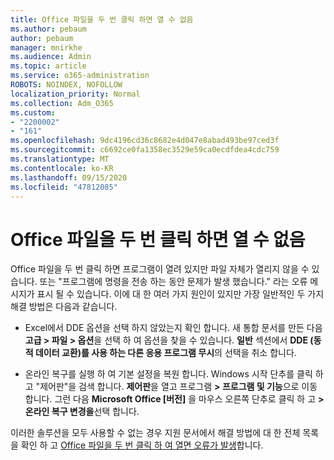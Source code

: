 ```yaml
---
title: Office 파일을 두 번 클릭 하면 열 수 없음
ms.author: pebaum
author: pebaum
manager: mnirkhe
ms.audience: Admin
ms.topic: article
ms.service: o365-administration
ROBOTS: NOINDEX, NOFOLLOW
localization_priority: Normal
ms.collection: Adm_O365
ms.custom:
- "2200002"
- "161"
ms.openlocfilehash: 9dc4196cd36c8682e4d047e8abad493be97ced3f
ms.sourcegitcommit: c6692ce0fa1358ec3529e59ca0ecdfdea4cdc759
ms.translationtype: MT
ms.contentlocale: ko-KR
ms.lasthandoff: 09/15/2020
ms.locfileid: "47812085"
---
```

# <a name="double-clicking-an-office-file-fails-to-open-it"></a>Office 파일을 두 번 클릭 하면 열 수 없음

Office 파일을 두 번 클릭 하면 프로그램이 열려 있지만 파일 자체가 열리지 않을 수 있습니다. 또는 "프로그램에 명령을 전송 하는 동안 문제가 발생 했습니다." 라는 오류 메시지가 표시 될 수 있습니다. 이에 대 한 여러 가지 원인이 있지만 가장 일반적인 두 가지 해결 방법은 다음과 같습니다.

- Excel에서 DDE 옵션을 선택 하지 않았는지 확인 합니다. 새 통합 문서를 만든 다음 **고급 > 파일 > 옵션**을 선택 하 여 옵션을 찾을 수 있습니다. **일반** 섹션에서 **DDE (동적 데이터 교환)를 사용 하는 다른 응용 프로그램 무시**의 선택을 취소 합니다.

- 온라인 복구를 실행 하 여 기본 설정을 복원 합니다. Windows 시작 단추를 클릭 하 고 "제어판"을 검색 합니다. **제어판**을 열고 프로그램 **> 프로그램 및 기능**으로 이동 합니다. 그런 다음 **Microsoft Office [버전]** 을 마우스 오른쪽 단추로 클릭 하 고 **> 온라인 복구 변경을**선택 합니다.

이러한 솔루션을 모두 사용할 수 없는 경우 지원 문서에서 해결 방법에 대 한 전체 목록을 확인 하 고 [Office 파일을 두 번 클릭 하 여 열면 오류가 발생](https://support.office.com/article/Double-clicking-an-Office-file-fails-to-open-it-1e9c0ad9-34c8-4440-a42e-d30186b29ed6)합니다.
